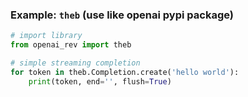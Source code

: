 ### Example: `theb` (use like openai pypi package) <a name="example-theb"></a>

```python
# import library
from openai_rev import theb

# simple streaming completion
for token in theb.Completion.create('hello world'):
    print(token, end='', flush=True)
```